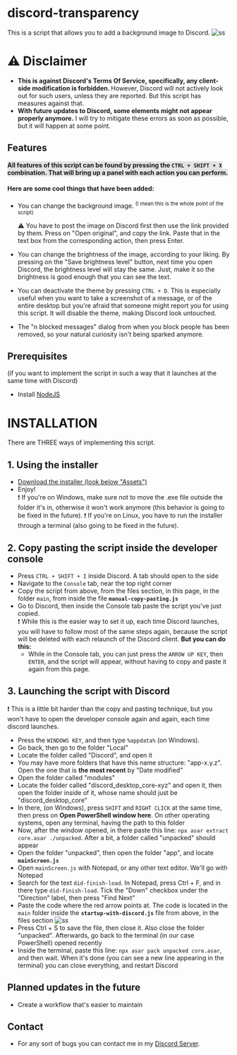 # discord-transparency

This is a script that allows you to add a background image to Discord.
![ss](https://i.imgur.com/wGuRuHD.png)

# ⚠ Disclaimer

- <b> This is against Discord's Terms Of Service, specifically, any client-side modification is forbidden. </b>
  However, Discord will not actively look out for such users, unless they are reported. But this script has measures against that.
- <b> With future updates to Discord, some elements might not appear properly anymore.</b>
  I will try to mitigate these errors as soon as possible, but it will happen at some point.

## Features

<b style="background-color:rgba(0, 0, 0, 0.1)">All features of this script can be found by pressing the `CTRL + SHIFT + X` combination. That will bring up a panel with each action you can perform.</b><br>

#### Here are some cool things that have been added:

- You can change the background image. <sup>(I mean this is the whole point of the script)</sup>

  ⚠ You have to post the image on Discord first then use the link provided by them. Press on "Open original", and copy the link. Paste that in the text box from the corresponding action, then press Enter.

- You can change the brightness of the image, according to your liking. By pressing on the "Save brightness level" button, next time you open Discord, the brightness level will stay the same. Just, make it so the brightness is good enough that you can see the text.
- You can deactivate the theme by pressing `CTRL + D`.
  This is especially useful when you want to take a screenshot of a message, or of the entire desktop but you're afraid that someone might report you for using this script. It will disable the theme, making Discord look untouched.
- The "n blocked messages" dialog from when you block people has been removed, so your natural curiosity isn't being sparked anymore.

## Prerequisites

(if you want to implement the script in such a way that it launches at the same time with Discord)

- Install [NodeJS](https://nodejs.org)

# INSTALLATION

There are THREE ways of implementing this script.

## 1. Using the installer

- [Download the installer (look below "Assets")](https://github.com/MWR1/DTInstaller/releases)
- Enjoy!<br>
  ❗ If you're on Windows, make sure not to move the .exe file outside the folder it's in, otherwise it won't work anymore (this behavior is going to be fixed in the future).
  ❗ If you're on Linux, you have to run the installer through a terminal (also going to be fixed in the future).

## 2. Copy pasting the script inside the developer console

- Press `CTRL + SHIFT + I` inside Discord. A tab should open to the side
- Navigate to the `Console` tab, near the top right corner
- Copy the script from above, from the files section, in this page, in the folder `main`, from inside the file <b>`manual-copy-pasting.js`</b>
- Go to Discord, then inside the Console tab paste the script you've just copied. <br>
  ❗ While this is the easier way to set it up, each time Discord launches, you will have to follow most of the same steps again, because the script will be deleted with each relaunch of the Discord client. <b>But you can do this:</b>
  - While in the Console tab, you can just press the `ARROW UP KEY`, then `ENTER`, and the script will appear, without having to copy and paste it again from this page.

## 3. Launching the script with Discord

❗ This is a little bit harder than the copy and pasting technique, but you won't have to open the developer console again and again, each time discord launches.

- Press the `WINDOWS KEY`, and then type `%appdata%` (on Windows).
- Go back, then go to the folder "Local"
- Locate the folder called "Discord", and open it
- You may have more folders that have this name structure: "app-x.y.z". Open the one that is **the most recent** by "Date modified"
- Open the folder called "modules"
- Locate the folder called "discord_desktop_core-xyz" and open it, then open the folder inside of it, whose name should just be "discord_desktop_core"
- In there, (on Windows), press `SHIFT` and `RIGHT CLICK` at the same time, then press on <b>Open PowerShell window here</b>. On other operating systems, open any terminal, having the path to this folder
- Now, after the window opened, in there paste this line: `npx asar extract core.asar ./unpacked`. After a bit, a folder called "unpacked" should appear
- Open the folder "unpacked", then open the folder "app", and locate <b>`mainScreen.js`</b>
- Open `mainScreen.js` with Notepad, or any other text editor. We'll go with Notepad
- Search for the text `did-finish-load`. In Notepad, press Ctrl + F, and in there type `did-finish-load`. Tick the "Down" checkbox under the "Direction" label, then press "Find Next"
- Paste the code where the red arrow points at. The code is located in the `main` folder inside the <b>`startup-with-discord.js`</b> file from above, in the files section ![ss](https://i.imgur.com/8yC4z62.png)
- Press Ctrl + S to save the file, then close it. Also close the folder "unpacked". Afterwards, go back to the terminal (in our case PowerShell) opened recently
- Inside the terminal, paste this line: `npx asar pack unpacked core.asar`, and then wait. When it's done (you can see a new line appearing in the terminal) you can close everything, and restart Discord

## Planned updates in the future

- Create a workflow that's easier to maintain

## Contact

- For any sort of bugs you can contact me in my [Discord Server](https://discord.gg/Bd2JnFB).

